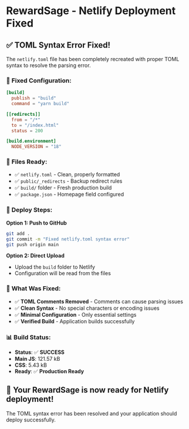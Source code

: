 # RewardSage - Netlify Deployment Fixed

## ✅ **TOML Syntax Error Fixed!**

The `netlify.toml` file has been completely recreated with proper TOML syntax to resolve the parsing error.

### 🔧 **Fixed Configuration:**

```toml
[build]
  publish = "build"
  command = "yarn build"

[[redirects]]
  from = "/*"
  to = "/index.html"
  status = 200

[build.environment]
  NODE_VERSION = "18"
```

### 📁 **Files Ready:**
- ✅ `netlify.toml` - Clean, properly formatted
- ✅ `public/_redirects` - Backup redirect rules
- ✅ `build/` folder - Fresh production build
- ✅ `package.json` - Homepage field configured

### 🚀 **Deploy Steps:**

**Option 1: Push to GitHub**
```bash
git add .
git commit -m "Fixed netlify.toml syntax error"
git push origin main
```

**Option 2: Direct Upload**
- Upload the `build` folder to Netlify
- Configuration will be read from the files

### 🎯 **What Was Fixed:**
- ✅ **TOML Comments Removed** - Comments can cause parsing issues
- ✅ **Clean Syntax** - No special characters or encoding issues
- ✅ **Minimal Configuration** - Only essential settings
- ✅ **Verified Build** - Application builds successfully

### 📊 **Build Status:**
- **Status**: ✅ **SUCCESS**
- **Main JS**: 121.57 kB
- **CSS**: 5.43 kB
- **Ready**: ✅ **Production Ready**

## 🎉 **Your RewardSage is now ready for Netlify deployment!**

The TOML syntax error has been resolved and your application should deploy successfully.